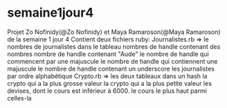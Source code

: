 # semaine1jour4

Projet Zo Nofinidy(@Zo Nofinidy) et Maya Ramaroson(@Maya Ramaroson) de la semaine 1 jour 4
Contient deux fichiers ruby:
Journalistes.rb =>  le nombres de journalistes dans le tableau
                    nombres de handle contenant des nombres
                    nombre de handle contenant "Aude"
                    le nombre de handle qui commencent par une majuscule
                    le nombre de handle qui contiennent une majuscule
                    le nombre de handle contenant un underscore
                    les journalistes par ordre alphabétique
Crypto.rb =>        les deux tableaux dans un hash
                    la crypto qui a la plus grosse valeur
                    la crypto qui a la plus petite valeur
                    les devises, dont le cours est inférieur à 6000.
                    le cours le plus haut parmi celles-la
